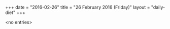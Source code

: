+++
date = "2016-02-26"
title = "26 February 2016 (Friday)"
layout = "daily-diet"
+++


\<no entries\>

